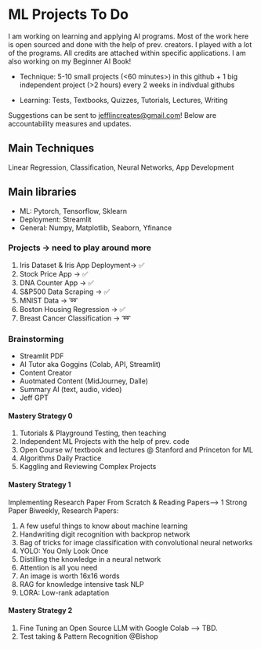 # ML Projects To Do 

I am working on learning and applying AI programs. Most of the work here is open sourced and done with the help of prev. creators. I played with a lot of the programs. All credits are attached within specific applications. I am also working on my Beginner AI Book! 

- Technique: 5-10 small projects (<60 minutes>) in this github + 1 big independent project (>2 hours) every 2 weeks in indivdual githubs

- Learning: Tests, Textbooks, Quizzes, Tutorials, Lectures, Writing

Suggestions can be sent to jefflincreates@gmail.com! Below are accountability measures and updates. 

## Main Techniques

Linear Regression, Classification, Neural Networks, App Development 

## Main libraries

- ML: Pytorch, Tensorflow, Sklearn 
- Deployment: Streamlit
- General: Numpy, Matplotlib, Seaborn, Yfinance 

### Projects -> need to play around more 

1. Iris Dataset & Iris App Deployment-> :white_check_mark:
2. Stock Price App -> :white_check_mark:
3. DNA Counter App -> :white_check_mark: 
4. S&P500 Data Scraping -> :white_check_mark:
5. MNIST Data -> :loop:
6. Boston Housing Regression -> :white_check_mark:
7. Breast Cancer Classification -> :loop:

### Brainstorming
- Streamlit PDF 
- AI Tutor aka Goggins (Colab, API, Streamlit)
- Content Creator 
- Auotmated Content (MidJourney, Dalle)
- Summary AI (text, audio, video)
- Jeff GPT 

#### Mastery Strategy 0 

1. Tutorials & Playground Testing, then teaching 
2. Independent ML Projects with the help of prev. code 
3. Open Course w/ textbook and lectures @ Stanford and Princeton for ML 
4. Algorithms Daily Practice 
5. Kaggling and Reviewing Complex Projects 

#### Mastery Strategy 1 

Implementing Research Paper From Scratch & Reading Papers--> 1 Strong Paper Biweekly, Research Papers:

1. A few useful things to know about machine learning 
2. Handwriting digit recognition with backprop network 
3. Bag of tricks for image classification with convolutional neural networks  
4. YOLO: You Only Look Once  
5. Distilling the knowledge in a neural network  
6. Attention is all you need  
7. An image is worth 16x16 words  
8. RAG for knowledge intensive task NLP  
9. LORA: Low-rank adaptation

#### Mastery Strategy 2 
1. Fine Tuning an Open Source LLM with Google Colab --> TBD.
2. Test taking & Pattern Recognition @Bishop 

